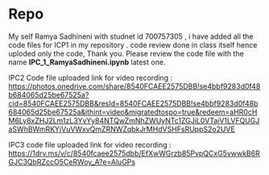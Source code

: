 # Repo

My self Ramya Sadhineni with studnet id 700757305 , i have added all the code files for ICP1 in my repository . code review  done in class itself hence uploded only the code, Thank you.
Please review the code file with the name **IPC_1_RamyaSadhineni.ipynb**  latest one.



IPC2 Code file uploaded 
link for video recording : https://photos.onedrive.com/share/8540FCAEE2575DBB!se4bbf9283d0f48b684065d25be67525a?cid=8540FCAEE2575DBB&resId=8540FCAEE2575DBB!se4bbf9283d0f48b684065d25be67525a&ithint=video&migratedtospo=true&redeem=aHR0cHM6Ly8xZHJ2Lm1zL3YvYy84NTQwZmNhZWUyNTc1ZGJiL0VTajV1LVFQUGJaSWhBWmRKYjVuVWxvQmZRNWZqbkJrMHdVSHFsRUppS2o2UVE


IPC3 code file uploaded 
link for video recording : https://1drv.ms/v/c/8540fcaee2575dbb/EfXwWGrzb85PvpQCxG5vwwkB6RGJC3QbRZccO5CeRWoy_A?e=AluGPs
